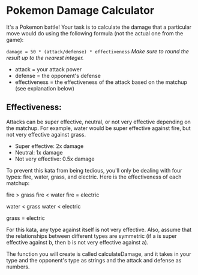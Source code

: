 # Pokemon Damage Calculator

It's a Pokemon battle! Your task is to calculate the damage that a particular move would do using the following formula (not the actual one from the game):

`damage = 50 * (attack/defense) * effectiveness`
*Make sure to round the result up to the nearest integer.*

* attack = your attack power 
* defense = the opponent's defense
* effectiveness = the effectiveness of the attack based on the matchup (see explanation below)

## Effectiveness:

Attacks can be super effective, neutral, or not very effective depending on the matchup. For example, water would be super effective against fire, but not very effective against grass.

* Super effective: 2x damage
* Neutral: 1x damage
* Not very effective: 0.5x damage

To prevent this kata from being tedious, you'll only be dealing with four types: fire, water, grass, and electric. Here is the effectiveness of each matchup:

fire > grass
fire < water
fire = electric

water < grass
water < electric

grass = electric

For this kata, any type against itself is not very effective. Also, assume that the relationships between different types are symmetric (if a is super effective against b, then b is not very effective against a).

The function you will create is called calculateDamage, and it takes in your type and the opponent's type as strings and the attack and defense as numbers.